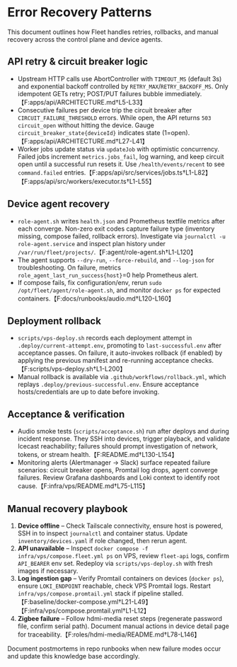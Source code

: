 # Error Recovery Patterns

This document outlines how Fleet handles retries, rollbacks, and manual recovery across the control plane and device agents.

## API retry & circuit breaker logic

- Upstream HTTP calls use AbortController with `TIMEOUT_MS` (default 3s) and exponential backoff controlled by `RETRY_MAX`/`RETRY_BACKOFF_MS`. Only idempotent GETs retry; POST/PUT failures bubble immediately.【F:apps/api/ARCHITECTURE.md†L5-L33】
- Consecutive failures per device trip the circuit breaker after `CIRCUIT_FAILURE_THRESHOLD` errors. While open, the API returns `503 circuit_open` without hitting the device. Gauge `circuit_breaker_state{deviceId}` indicates state (1=open).【F:apps/api/ARCHITECTURE.md†L27-L41】
- Worker jobs update status via `updateJob` with optimistic concurrency. Failed jobs increment `metrics.jobs_fail`, log warning, and keep circuit open until a successful run resets it. Use `/health/events/recent` to see `command.failed` entries.【F:apps/api/src/services/jobs.ts†L1-L82】【F:apps/api/src/workers/executor.ts†L1-L55】

## Device agent recovery

- `role-agent.sh` writes `health.json` and Prometheus textfile metrics after each converge. Non-zero exit codes capture failure type (inventory missing, compose failed, rollback errors). Investigate via `journalctl -u role-agent.service` and inspect plan history under `/var/run/fleet/projects/`.【F:agent/role-agent.sh†L1-L120】
- The agent supports `--dry-run`, `--force-rebuild`, and `--log-json` for troubleshooting. On failure, metrics `role_agent_last_run_success{host}`=0 help Prometheus alert.
- If compose fails, fix configuration/env, rerun `sudo /opt/fleet/agent/role-agent.sh`, and monitor `docker ps` for expected containers.【F:docs/runbooks/audio.md†L120-L160】

## Deployment rollback

- `scripts/vps-deploy.sh` records each deployment attempt in `.deploy/current-attempt.env`, promoting to `last-successful.env` after acceptance passes. On failure, it auto-invokes rollback (if enabled) by applying the previous manifest and re-running acceptance checks.【F:scripts/vps-deploy.sh†L1-L200】
- Manual rollback is available via `.github/workflows/rollback.yml`, which replays `.deploy/previous-successful.env`. Ensure acceptance hosts/credentials are up to date before invoking.

## Acceptance & verification

- Audio smoke tests (`scripts/acceptance.sh`) run after deploys and during incident response. They SSH into devices, trigger playback, and validate Icecast reachability; failures should prompt investigation of network, tokens, or stream health.【F:README.md†L130-L154】
- Monitoring alerts (Alertmanager → Slack) surface repeated failure scenarios: circuit breaker opens, Promtail log drops, agent converge failures. Review Grafana dashboards and Loki context to identify root cause.【F:infra/vps/README.md†L75-L115】

## Manual recovery playbook

1. **Device offline** – Check Tailscale connectivity, ensure host is powered, SSH in to inspect `journalctl` and container status. Update `inventory/devices.yaml` if role changed, then rerun agent.
2. **API unavailable** – Inspect `docker compose -f infra/vps/compose.fleet.yml ps` on VPS, review `fleet-api` logs, confirm `API_BEARER` env set. Redeploy via `scripts/vps-deploy.sh` with fresh images if necessary.
3. **Log ingestion gap** – Verify Promtail containers on devices (`docker ps`), ensure `LOKI_ENDPOINT` reachable, check VPS Promtail logs. Restart `infra/vps/compose.promtail.yml` stack if pipeline stalled.【F:baseline/docker-compose.yml†L21-L49】【F:infra/vps/compose.promtail.yml†L1-L12】
4. **Zigbee failure** – Follow hdmi-media reset steps (regenerate password file, confirm serial path). Document manual actions in device detail page for traceability.【F:roles/hdmi-media/README.md†L78-L146】

Document postmortems in repo runbooks when new failure modes occur and update this knowledge base accordingly.
